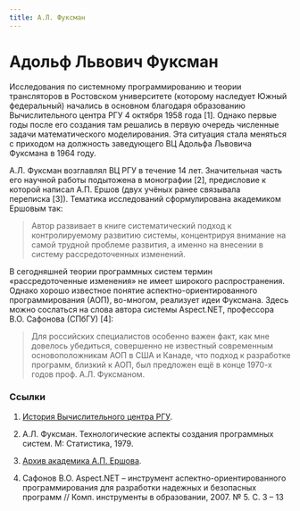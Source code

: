 ```yaml
---
title: А.Л. Фуксман
---
```


# Адольф Львович Фуксман

Исследования по системному программированию и теории трансляторов в Ростовском университете (которому наследует Южный федеральный) начались в основном благодаря образованию Вычислительного центра РГУ 4 октября 1958 года [1]. Однако первые годы после его создания там решались в первую очередь численные задачи математического моделирования. Эта ситуация стала меняться с приходом на должность заведующего ВЦ Адольфа Львовича Фуксмана в 1964 году.

А.Л. Фуксман возглавлял ВЦ РГУ в течение 14 лет. Значительная часть его научной работы подытожена в монографии [2], предисловие к которой написал А.П. Ершов (двух учёных ранее связывала переписка [3]). Тематика исследований сформулирована академиком Ершовым так:

> Автор развивает в книге систематический подход к контролируемому развитию системы, концентрируя внимание на самой трудной проблеме развития, а именно на внесении в систему рассредоточенных изменений.

В сегодняшней теории программных систем термин «рассредоточенные изменения» не имеет широкого распространения. Однако хорошо известное понятие аспектно-ориентированного программирования (АОП), во-многом, реализует идеи Фуксмана. Здесь можно сослаться на слова автора системы Aspect.NET, профессора В.О. Сафонова (СПбГУ) [4]:

> Для российских специалистов особенно важен факт, как мне довелось убедиться, совершенно не известный современным основоположникам АОП в США и Канаде, что подход к разработке программ, близкий к АОП, был предложен ещё в конце 1970-х годов проф. А.Л. Фуксманом.

### Ссылки

1. [История Вычислительного центра РГУ](http://50.uginfo.sfedu.ru/history.htm).

2. А.Л. Фуксман. Технологические аспекты создания программных систем. М: Статистика, 1979.

3. [Архив академика А.П. Ершова](http://ershov-arc.iis.nsk.su/archive/eacard.asp?pplid=1219).

4. Сафонов В.О. Aspect.NET – инструмент аспектно-ориентированного программирования для разработки надежных и безопасных программ //
Комп. инструменты в образовании, 2007. № 5. С. 3 – 13
